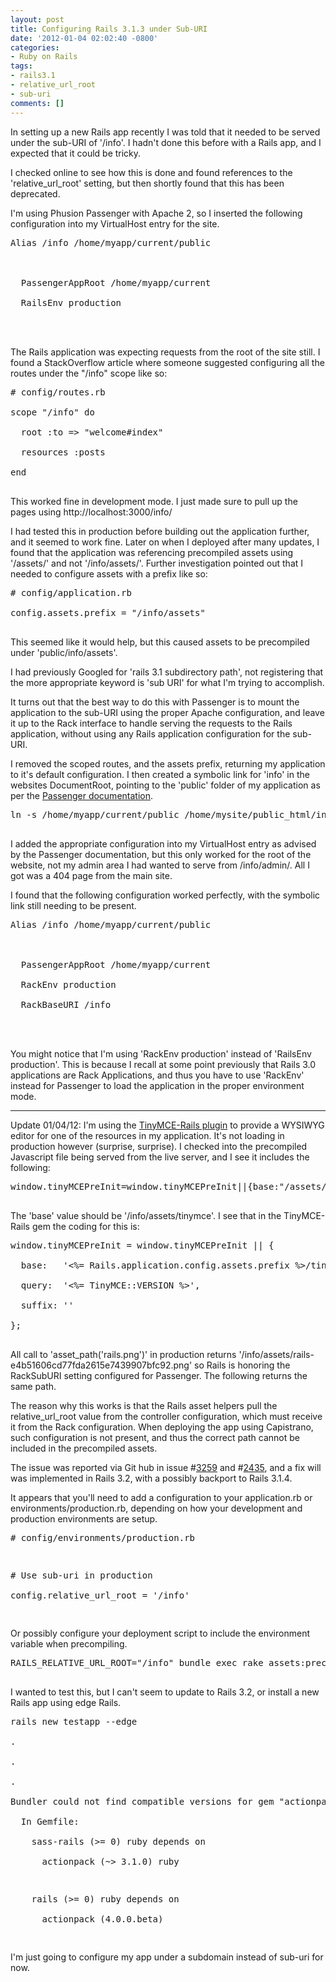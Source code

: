 ```yaml
---
layout: post
title: Configuring Rails 3.1.3 under Sub-URI
date: '2012-01-04 02:02:40 -0800'
categories:
- Ruby on Rails
tags:
- rails3.1
- relative_url_root
- sub-uri
comments: []
---
```

<p>In setting up a new Rails app recently I was told that it needed to be served under the sub-URI of '/info'. I hadn't done this before with a Rails app, and I expected that it could be tricky.</p>
<p>I checked online to see how this is done and found references to the 'relative_url_root' setting, but then shortly found that this has been deprecated.</p>
<p>I'm using Phusion Passenger with Apache 2, so I inserted the following configuration into my VirtualHost entry for the site.</p>
<pre class="brush:text">
Alias /info /home/myapp/current/public<br />
<Location /info><br />
  PassengerAppRoot /home/myapp/current<br />
  RailsEnv production<br />
</Location><br />
</pre></p>
<p>The Rails application was expecting requests from the root of the site still. I found a StackOverflow article where someone suggested configuring all the routes under the "/info" scope like so:</p>
<pre class="brush:rails">
# config/routes.rb<br />
scope "/info" do<br />
  root :to => "welcome#index"<br />
  resources :posts<br />
end<br />
</pre></p>
<p>This worked fine in development mode. I just made sure to pull up the pages using http://localhost:3000/info/</p>
<p>I had tested this in production before building out the application further, and it seemed to work fine. Later on when I deployed after many updates, I found that the application was referencing precompiled assets using '/assets/' and not '/info/assets/'. Further investigation pointed out that I needed to configure assets with a prefix like so:</p>
<pre class="brush:rails">
# config/application.rb<br />
config.assets.prefix = "/info/assets"<br />
</pre></p>
<p>This seemed like it would help, but this caused assets to be precompiled under 'public/info/assets'.</p>
<p>I had previously Googled for 'rails 3.1 subdirectory path', not registering that the more appropriate keyword is 'sub URI' for what I'm trying to accomplish.</p>
<p>It turns out that the best way to do this with Passenger is to mount the application to the sub-URI using the proper Apache configuration, and leave it up to the Rack interface to handle serving the requests to the Rails application, without using any Rails application configuration for the sub-URI.</p>
<p>I removed the scoped routes, and the assets prefix, returning my application to it's default configuration. I then created a symbolic link for 'info' in the websites DocumentRoot, pointing to the 'public' folder of my application as per the <a href="http://www.modrails.com/documentation/Users%20guide%20Apache.html#deploying_rack_to_sub_uri" target="_blank">Passenger documentation</a>.</p>
<pre class="brush:shell">
ln -s /home/myapp/current/public /home/mysite/public_html/info<br />
</pre></p>
<p>I added the appropriate configuration into my VirtualHost entry as advised by the Passenger documentation, but this only worked for the root of the website, not my admin area I had wanted to serve from /info/admin/. All I got was a 404 page from the main site.</p>
<p>I found that the following configuration worked perfectly, with the symbolic link still needing to be present.</p>
<pre class="brush:text">
Alias /info /home/myapp/current/public<br />
<Location /info><br />
  PassengerAppRoot /home/myapp/current<br />
  RackEnv production<br />
  RackBaseURI /info<br />
</Location><br />
</pre></p>
<p>You might notice that I'm using 'RackEnv production' instead of 'RailsEnv production'. This is because I recall at some point previously that Rails 3.0 applications are Rack Applications, and thus you have to use 'RackEnv' instead for Passenger to load the application in the proper environment mode.</p>
<hr />
<p>Update 01/04/12: I'm using the <a href="https://github.com/spohlenz/tinymce-rails" target="_blank">TinyMCE-Rails plugin</a> to provide a WYSIWYG editor for one of the resources in my application. It's not loading in production however (surprise, surprise). I checked into the precompiled Javascript file being served from the live server, and I see it includes the following:</p>
<pre class="brush:javascript">
window.tinyMCEPreInit=window.tinyMCEPreInit||{base:"/assets/tinymce",query:"3.4.7",suffix:""}<br />
</pre></p>
<p>The 'base' value should be '/info/assets/tinymce'. I see that in the TinyMCE-Rails gem the coding for this is:</p>
<pre class="brush:rails">
window.tinyMCEPreInit = window.tinyMCEPreInit || {<br />
  base:   '<%= Rails.application.config.assets.prefix %>/tinymce',<br />
  query:  '<%= TinyMCE::VERSION %>',<br />
  suffix: ''<br />
};<br />
</pre></p>
<p>All call to 'asset_path('rails.png')' in production returns '/info/assets/rails-e4b51606cd77fda2615e7439907bfc92.png' so Rails is honoring the RackSubURI setting configured for Passenger. The following returns the same path.</p>
<p>The reason why this works is that the Rails asset helpers pull the relative_url_root value from the controller configuration, which must receive it from the Rack configuration. When deploying the app using Capistrano, such configuration is not present, and thus the correct path cannot be included in the precompiled assets.</p>
<p>The issue was reported via Git hub in issue #<a href="https://github.com/rails/rails/issues/3259" target="_blank">3259</a> and #<a href="https://github.com/rails/rails/issues/2435" target="_blank">2435</a>, and a fix will was implemented in Rails 3.2, with a possibly backport to Rails 3.1.4. </p>
<p>It appears that you'll need to add a configuration to your application.rb or environments/production.rb, depending on how your development and production environments are setup.</p>
<pre class="brush:rails">
# config/environments/production.rb</p>
<p># Use sub-uri in production<br />
config.relative_url_root = '/info'<br />
</pre></p>
<p>Or possibly configure your deployment script to include the environment variable when precompiling.</p>
<pre class="brush:shell">
RAILS_RELATIVE_URL_ROOT="/info" bundle exec rake assets:precompile<br />
</pre></p>
<p>I wanted to test this, but I can't seem to update to Rails 3.2, or install a new Rails app using edge Rails.</p>
<pre class="brush:shell">
rails new testapp --edge<br />
.<br />
.<br />
.<br />
Bundler could not find compatible versions for gem "actionpack":<br />
  In Gemfile:<br />
    sass-rails (>= 0) ruby depends on<br />
      actionpack (~> 3.1.0) ruby</p>
<p>    rails (>= 0) ruby depends on<br />
      actionpack (4.0.0.beta)<br />
</pre></p>
<p>I'm just going to configure my app under a subdomain instead of sub-uri for now.</p>
